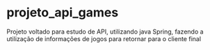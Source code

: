 # projeto_api_games

Projeto voltado para estudo de API, utilizando java Spring, fazendo a utilização de informações de jogos para retornar para o cliente final
